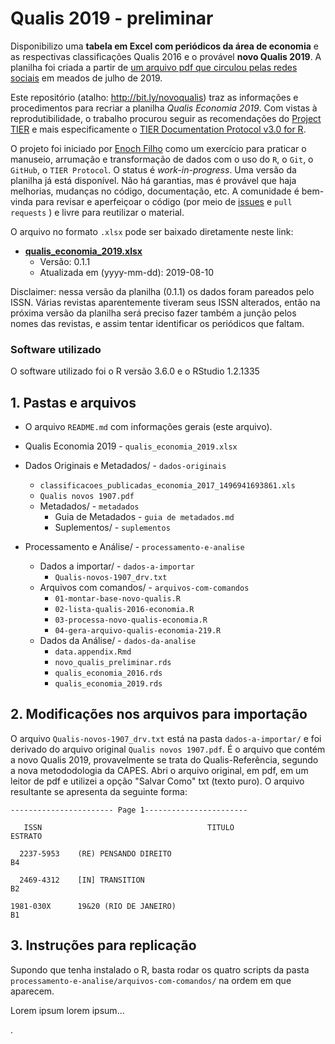 # Qualis 2019 - preliminar 



Disponibilizo uma **tabela em Excel com periódicos da área de economia** e as respectivas classificações Qualis 2016 e o provável **novo Qualis 2019**. 
A planilha foi criada a partir de [um arquivo pdf que circulou pelas redes sociais](https://capes.gov.br/36-noticias/9735-nota-sobre-o-qualis) em meados de julho de 2019. 

Este repositório (atalho: http://bit.ly/novoqualis) traz as informações e procedimentos para recriar a planilha *Qualis Economia 2019*. 
Com vistas à reprodutibilidade, o trabalho procurou seguir as recomendações do [Project TIER](https://www.projecttier.org/) e mais especificamente o [TIER Documentation Protocol v3.0 for R](https://github.com/ProjectTIER/ProjectTIER_R). 

O projeto foi iniciado por [Enoch Filho](http://www.enochfilho.net/) como um exercício para praticar o manuseio, arrumação e transformação de dados com o uso do `R`, o `Git`, o `GitHub`, o `TIER Protocol`. 
O status é *work-in-progress*. 
Uma versão da planilha já está disponível. 
Não há garantias, mas é provável que haja melhorias, mudanças no código, documentação, etc. 
A comunidade é bem-vinda para revisar e aperfeiçoar o código (por meio de [issues](https://github.com/enoches/Qualis_2019_preliminar/issues) e `pull requests` ) e livre para reutilizar o material. 

O arquivo no formato `.xlsx` pode ser baixado diretamente neste link: 

- [**qualis_economia_2019.xlsx**](https://github.com/enoches/Qualis_2019_preliminar/raw/master/qualis_economia_2019.xlsx) 
    - Versão: 0.1.1
    - Atualizada em (yyyy-mm-dd): 2019-08-10

Disclaimer: nessa versão da planilha (0.1.1) os dados foram pareados pelo ISSN. 
Várias revistas aparentemente tiveram seus ISSN alterados, então na próxima versão da planilha será preciso fazer também a junção pelos nomes das revistas, e assim tentar identificar os periódicos que faltam.


### Software utilizado

O software utilizado foi o R versão 3.6.0 e o RStudio 1.2.1335



## 1. Pastas e arquivos 


- O arquivo `README.md` com informações gerais (este arquivo). 
- Qualis Economia 2019 - `qualis_economia_2019.xlsx`

- Dados Originais e Metadados/ - `dados-originais`
    + `classificacoes_publicadas_economia_2017_1496941693861.xls`
    + `Qualis novos 1907.pdf`
    + Metadados/ - `metadados`
        - Guia de Metadados - `guia de metadados.md`
        - Suplementos/ - `suplementos`

- Processamento e Análise/ - `processamento-e-analise`
    + Dados a importar/ - `dados-a-importar`
        - `Qualis-novos-1907_drv.txt`
    + Arquivos com comandos/ - `arquivos-com-comandos`
        - `01-montar-base-novo-qualis.R`
        - `02-lista-qualis-2016-economia.R`
        - `03-processa-novo-qualis-economia.R`
        - `04-gera-arquivo-qualis-economia-219.R`
    + Dados da Análise/ - `dados-da-analise`
        - `data.appendix.Rmd`
        - `novo_qualis_preliminar.rds`
        - `qualis_economia_2016.rds`
        - `qualis_economia_2019.rds`



## 2. Modificações nos arquivos para importação

O arquivo `Qualis-novos-1907_drv.txt` está na pasta `dados-a-importar/` e foi derivado do arquivo original `Qualis novos 1907.pdf`.
É o arquivo que contém a novo Qualis 2019, provavelmente se trata do Qualis-Referência, segundo a nova metododologia da CAPES. 
Abri o arquivo original, em pdf, em um leitor de pdf e utilizei a opção "Salvar Como" txt (texto puro). 
O arquivo resultante se apresenta da seguinte forma: 

```
----------------------- Page 1-----------------------

   ISSN                                     TITULO                                   ESTRATO 

  2237-5953    (RE) PENSANDO DIREITO                                                  B4 

  2469-4312    [IN] TRANSITION                                                        B2 

1981-030X      19&20 (RIO DE JANEIRO)                                                 B1 

```


## 3. Instruções para replicação

Supondo que tenha instalado o R, basta rodar os quatro scripts da pasta `processamento-e-analise/arquivos-com-comandos/` na ordem em que aparecem.

Lorem ipsum lorem ipsum...

.
